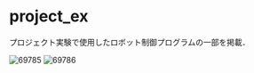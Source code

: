 # project_ex

プロジェクト実験で使用したロボット制御プログラムの一部を掲載．

![69785](https://github.com/mikiyonekura/project_ex/assets/125361876/30a39f76-a6cc-40bd-8757-69bcfbad71de)
![69786](https://github.com/mikiyonekura/project_ex/assets/125361876/9483ecba-8ce0-4573-b4c5-3b559285272b)
